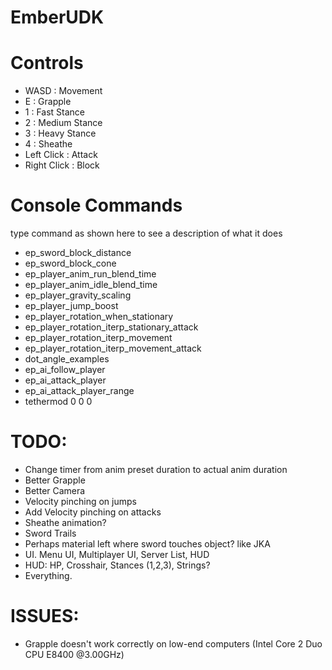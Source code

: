 # EmberUDK

Controls
===========
- WASD : Movement
- E    : Grapple
- 1    : Fast Stance
- 2    : Medium Stance
- 3    : Heavy Stance
- 4    : Sheathe
- Left Click : Attack
- Right Click : Block

Console Commands
===========

type command as shown here to see a description of what it does

- ep_sword_block_distance
- ep_sword_block_cone
- ep_player_anim_run_blend_time
- ep_player_anim_idle_blend_time
- ep_player_gravity_scaling
- ep_player_jump_boost
- ep_player_rotation_when_stationary
- ep_player_rotation_iterp_stationary_attack
- ep_player_rotation_iterp_movement
- ep_player_rotation_iterp_movement_attack
- dot_angle_examples
- ep_ai_follow_player
- ep_ai_attack_player
- ep_ai_attack_player_range
- tethermod 0 0 0

TODO:
==========

- Change timer from anim preset duration to actual anim duration
- Better Grapple
- Better Camera
- Velocity pinching on jumps
- Add Velocity pinching on attacks
- Sheathe animation?
- Sword Trails
- Perhaps material left where sword touches object? like JKA
- UI. Menu UI, Multiplayer UI, Server List, HUD
- HUD: HP, Crosshair, Stances (1,2,3), Strings?
- Everything.


ISSUES:
==========
- Grapple doesn't work correctly on low-end computers (Intel Core 2 Duo CPU E8400 @3.00GHz)
